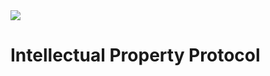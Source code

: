 <img src="https://github.com/ferMartz/overchute-site/blob/main/src/assets/overchute_name.png" />

# Intellectual Property Protocol
